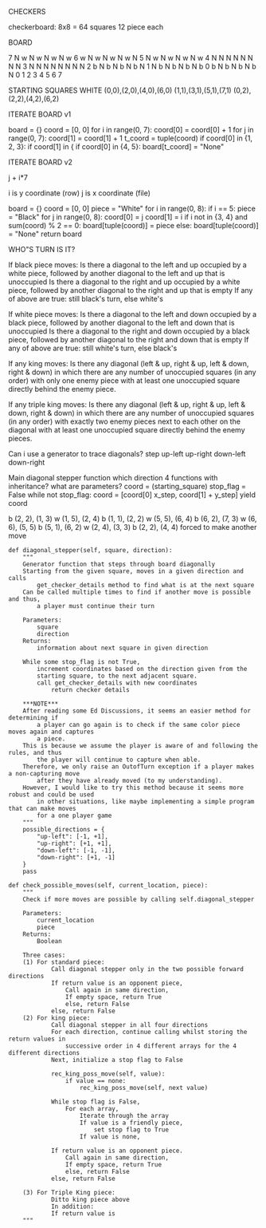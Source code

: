 CHECKERS

checkerboard: 8x8 = 64 squares
12 piece each

BOARD

7  N  w  N  w  N  w  N  w
6  w  N  w  N  w  N  w  N
5  N  w  N  w  N  w  N  w
4  N  N  N  N  N  N  N  N
3  N  N  N  N  N  N  N  N
2  b  N  b  N  b  N  b  N
1  N  b  N  b  N  b  N  b
0  b  N  b  N  b  N  b  N
   0  1  2  3  4  5  6  7


STARTING SQUARES
WHITE
(0,0),(2,0),(4,0),(6,0)
(1,1),(3,1),(5,1),(7,1)
(0,2),(2,2),(4,2),(6,2)

ITERATE BOARD v1

board = {}
coord = [0, 0]
for i in range(0, 7):
    coord[0] = coord[0] + 1
    for j in range(0, 7):
        coord[1] = coord[1] + 1
        t_coord = tuple(coord)
        if coord[0] in {1, 2, 3}:
            if coord[1] in {
        if coord[0] in {4, 5}:
            board[t_coord] = "None"

ITERATE BOARD v2

j + i*7

i is y coordinate (row)
j is x coordinate (file)

board = {}
coord = [0, 0]
piece = "White"
for i in range(0, 8):
    if i == 5:
        piece = "Black"
    for j in range(0, 8):
        coord[0] = j
        coord[1] = i
        if i not in {3, 4} and sum(coord) % 2 == 0:
            board[tuple(coord)] = piece
        else:
            board[tuple(coord)] = "None"
return board


WHO"S TURN IS IT?

If black piece moves:
    Is there a diagonal to the left and up occupied by a white piece,
        followed by another diagonal to the left and up that is unoccupied
    Is there a diagonal to the right and up occupied by a white piece,
        followed by another diagonal to the right and up that is empty
    If any of above are true: still black's turn, else white's

If white piece moves:
    Is there a diagonal to the left and down occupied by a black piece,
        followed by another diagonal to the left and down that is unoccupied
    Is there a diagonal to the right and down occupied by a black piece,
        followed by another diagonal to the right and down that is empty
    If any of above are true: still white's turn, else black's

If any king moves:
    Is there any diagonal (left & up, right & up, left & down, right & down)
    in which there are any number of unoccupied squares (in any order) with only
    one enemy piece with at least one unoccupied square directly behind the enemy
    piece.

If any triple king moves:
    Is there any diagonal (left & up, right & up, left & down, right & down)
    in which there are any number of unoccupied squares (in any order) with exactly
    two enemy pieces next to each other on the diagonal with at least one unoccupied 
    square directly behind the enemy pieces.

Can i use a generator to trace diagonals?
    step
        up-left
        up-right
        down-left
        down-right

Main diagonal stepper function
    which direction 4 functions with inheritance?
    what are parameters?
    coord = (starting_square)
    stop_flag = False
    while not stop_flag:
        coord = [coord[0] x_step, coord[1] + y_step]
        yield coord


b (2, 2), (1, 3)
w (1, 5), (2, 4)
b (1, 1), (2, 2)
w (5, 5), (6, 4)
b (6, 2), (7, 3)
w (6, 6), (5, 5)
b (5, 1), (6, 2)
w (2, 4), (3, 3)
b (2, 2), (4, 4) forced to make another move


    def diagonal_stepper(self, square, direction):
        """
        Generator function that steps through board diagonally
        Starting from the given square, moves in a given direction and calls
            get_checker_details method to find what is at the next square
        Can be called multiple times to find if another move is possible and thus,
            a player must continue their turn

        Parameters:
            square
            direction
        Returns:
            information about next square in given direction

        While some stop_flag is not True,
            increment coordinates based on the direction given from the
            starting square, to the next adjacent square.
            call get_checker_details with new coordinates
                return checker details

        ***NOTE***
        After reading some Ed Discussions, it seems an easier method for determining if
            a player can go again is to check if the same color piece moves again and captures
            a piece.
        This is because we assume the player is aware of and following the rules, and thus
            the player will continue to capture when able.
        Therefore, we only raise an OutofTurn exception if a player makes a non-capturing move
            after they have already moved (to my understanding).
        However, I would like to try this method because it seems more robust and could be used
            in other situations, like maybe implementing a simple program that can make moves
            for a one player game
        """
        possible_directions = {
            "up-left": [-1, +1],
            "up-right": [+1, +1],
            "down-left": [-1, -1],
            "down-right": [+1, -1]
        }
        pass

    def check_possible_moves(self, current_location, piece):
        """
        Check if more moves are possible by calling self.diagonal_stepper

        Parameters:
            current_location
            piece
        Returns:
            Boolean

        Three cases:
        (1) For standard piece:
                Call diagonal stepper only in the two possible forward directions
                If return value is an opponent piece,
                    Call again in same direction,
                    If empty space, return True
                    else, return False
                else, return False
        (2) For king piece:
                Call diagonal stepper in all four directions
                For each direction, continue calling whilst storing the return values in 
                    successive order in 4 different arrays for the 4 different directions
                Next, initialize a stop flag to False
                
                rec_king_poss_move(self, value):
                    if value == none:
                        rec_king_poss_move(self, next value)
                
                While stop flag is False,
                    For each array,
                        Iterate through the array
                        If value is a friendly piece,
                            set stop flag to True
                        If value is none,
                        
                If return value is an opponent piece.
                    Call again in same direction,
                    If empty space, return True
                    else, return False
                else, return False
                
        (3) For Triple King piece:
                Ditto king piece above
                In addition:
                If return value is
        """